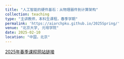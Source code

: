 ```yaml
---
title: "人工智能的硬件基石：从物理器件到计算架构"
collection: teaching
type: "主讲教师，本科生课程，春季学期"
permalink: 'https://aiarchpku.github.io/2025Spring/'
venue: "北京大学, 元培学院"
date: 2025-02-10
location: "中国，北京"
---
```


<p><a href="https://aiarchpku.github.io/2025Spring/">2025年春季课程网站链接</a></p>

